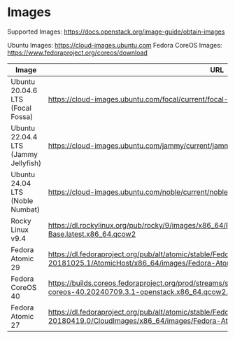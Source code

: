 # Images

Supported Images: https://docs.openstack.org/image-guide/obtain-images

Ubuntu Images: https://cloud-images.ubuntu.com
Fedora CoreOS Images: https://www.fedoraproject.org/coreos/download


Image | URL
---|---
Ubuntu 20.04.6 LTS (Focal Fossa) | https://cloud-images.ubuntu.com/focal/current/focal-server-cloudimg-amd64.img
Ubuntu 22.04.4 LTS (Jammy Jellyfish) | https://cloud-images.ubuntu.com/jammy/current/jammy-server-cloudimg-amd64.img
Ubuntu 24.04 LTS (Noble Numbat) | https://cloud-images.ubuntu.com/noble/current/noble-server-cloudimg-amd64.img
Rocky Linux v9.4 | https://dl.rockylinux.org/pub/rocky/9/images/x86_64/Rocky-9-GenericCloud-Base.latest.x86_64.qcow2
Fedora Atomic 29 | https://dl.fedoraproject.org/pub/alt/atomic/stable/Fedora-Atomic-29-20181025.1/AtomicHost/x86_64/images/Fedora-AtomicHost-29-20181025.1.x86_64.qcow2
Fedora CoreOS 40 | https://builds.coreos.fedoraproject.org/prod/streams/stable/builds/40.20240709.3.1/x86_64/fedora-coreos-40.20240709.3.1-openstack.x86_64.qcow2.xz
Fedora Atomic 27 | https://dl.fedoraproject.org/pub/alt/atomic/stable/Fedora-Atomic-27-20180419.0/CloudImages/x86_64/images/Fedora-Atomic-27-20180419.0.x86_64.qcow2



